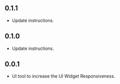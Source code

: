 ## 0.1.1

* Update instructions.
## 0.1.0

* Update instructions.

## 0.0.1

* UI tool to increase the UI Widget Responsiveness.
